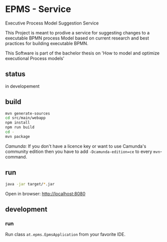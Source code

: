 # EPMS - Service

Executive Process Model Suggestion Service

This Project is meant to prodive a service for suggesting changes to a executable BPMN process Model based on current research and best practices for building executable BPMN. 

This Software is part of the bachelor thesis on 'How to model and optimize executional Process models'

## status

in developement

## build

```sh
mvn generate-sources
cd src/main/webapp
npm install
npm run build
cd -
mvn package
```

*Camunda:* If you don't have a licence key or want to use
Camunda's community edition then you have to add `-Dcamunda-edition=ce`
to every `mvn`-command.

## run

```sh
java -jar target/*.jar
```

Open in browser: [http://localhost:8080](http://localhost:8080)

## development

### run

Run class `at.epms.EpmsApplication` from your favorite IDE.
